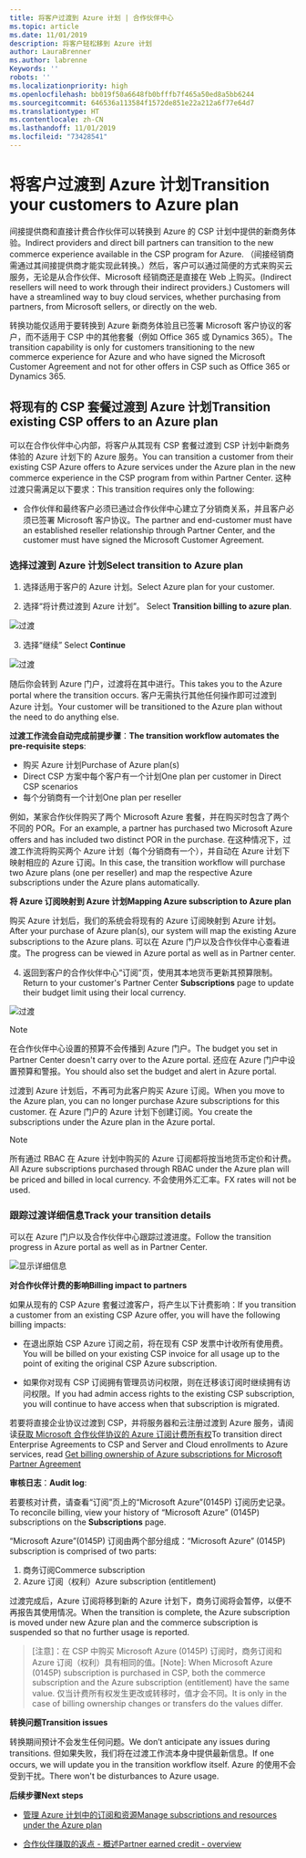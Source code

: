 ```yaml
---
title: 将客户过渡到 Azure 计划 | 合作伙伴中心
ms.topic: article
ms.date: 11/01/2019
description: 将客户轻松移到 Azure 计划
author: LauraBrenner
ms.author: labrenne
Keywords: ''
robots: ''
ms.localizationpriority: high
ms.openlocfilehash: bb019f50a6648fb0bfffb7f465a50ed8a5bb6244
ms.sourcegitcommit: 646536a113584f1572de851e22a212a6f77e64d7
ms.translationtype: HT
ms.contentlocale: zh-CN
ms.lasthandoff: 11/01/2019
ms.locfileid: "73428541"
---
```

# <a name="transition-your-customers-to-azure-plan"></a><span data-ttu-id="20414-103">将客户过渡到 Azure 计划</span><span class="sxs-lookup"><span data-stu-id="20414-103">Transition your customers to Azure plan</span></span>

<span data-ttu-id="20414-104">间接提供商和直接计费合作伙伴可以转换到 Azure 的 CSP 计划中提供的新商务体验。</span><span class="sxs-lookup"><span data-stu-id="20414-104">Indirect providers and direct bill partners can transition to the new commerce experience available in the CSP program for Azure.</span></span> <span data-ttu-id="20414-105">（间接经销商需通过其间接提供商才能实现此转换。）然后，客户可以通过简便的方式来购买云服务，无论是从合作伙伴、Microsoft 经销商还是直接在 Web 上购买。</span><span class="sxs-lookup"><span data-stu-id="20414-105">(Indirect resellers will need to work through their indirect providers.) Customers will have a streamlined way to buy cloud services, whether purchasing from partners, from Microsoft sellers, or directly on the web.</span></span>

<span data-ttu-id="20414-106">转换功能仅适用于要转换到 Azure 新商务体验且已签署 Microsoft 客户协议的客户，而不适用于 CSP 中的其他套餐（例如 Office 365 或 Dynamics 365）。</span><span class="sxs-lookup"><span data-stu-id="20414-106">The transition capability is only for customers transitioning to the new commerce experience for Azure and who have signed the Microsoft Customer Agreement and not for other offers in CSP such as Office 365 or Dynamics 365.</span></span>

## <a name="transition-existing-csp-offers-to-an-azure-plan"></a><span data-ttu-id="20414-107">将现有的 CSP 套餐过渡到 Azure 计划</span><span class="sxs-lookup"><span data-stu-id="20414-107">Transition existing CSP offers to an Azure plan</span></span>

<span data-ttu-id="20414-108">可以在合作伙伴中心内部，将客户从其现有 CSP 套餐过渡到 CSP 计划中新商务体验的 Azure 计划下的 Azure 服务。</span><span class="sxs-lookup"><span data-stu-id="20414-108">You can transition a customer from their existing CSP Azure offers to Azure services under the Azure plan in the new commerce experience in the CSP program from within Partner Center.</span></span> <span data-ttu-id="20414-109">这种过渡只需满足以下要求：</span><span class="sxs-lookup"><span data-stu-id="20414-109">This transition requires only the following:</span></span>

- <span data-ttu-id="20414-110">合作伙伴和最终客户必须已通过合作伙伴中心建立了分销商关系，并且客户必须已签署 Microsoft 客户协议。</span><span class="sxs-lookup"><span data-stu-id="20414-110">The partner and end-customer must have an established reseller relationship through Partner Center, and the customer must have signed the Microsoft Customer Agreement.</span></span>

### <a name="select-transition-to-azure-plan"></a><span data-ttu-id="20414-111">选择过渡到 Azure 计划</span><span class="sxs-lookup"><span data-stu-id="20414-111">Select transition to Azure plan</span></span>

1. <span data-ttu-id="20414-112">选择适用于客户的 Azure 计划。</span><span class="sxs-lookup"><span data-stu-id="20414-112">Select Azure plan for your customer.</span></span>

2. <span data-ttu-id="20414-113">选择“将计费过渡到 Azure 计划”。 </span><span class="sxs-lookup"><span data-stu-id="20414-113">Select **Transition billing to azure plan**.</span></span>

![过渡](images/azure/transition1.png)

3. <span data-ttu-id="20414-115">选择“继续” </span><span class="sxs-lookup"><span data-stu-id="20414-115">Select **Continue**</span></span>

![过渡](images/azure/transition2.png)

<span data-ttu-id="20414-117">随后你会转到 Azure 门户，过渡将在其中进行。</span><span class="sxs-lookup"><span data-stu-id="20414-117">This takes you to the Azure portal where the transition occurs.</span></span> <span data-ttu-id="20414-118">客户无需执行其他任何操作即可过渡到 Azure 计划。</span><span class="sxs-lookup"><span data-stu-id="20414-118">Your customer will be transitioned to the Azure plan without the need to do anything else.</span></span> 

<span data-ttu-id="20414-119">**过渡工作流会自动完成前提步骤**：</span><span class="sxs-lookup"><span data-stu-id="20414-119">**The transition workflow automates the pre-requisite steps**:</span></span> 

- <span data-ttu-id="20414-120">购买 Azure 计划</span><span class="sxs-lookup"><span data-stu-id="20414-120">Purchase of Azure plan(s)</span></span> 
- <span data-ttu-id="20414-121">Direct CSP 方案中每个客户有一个计划</span><span class="sxs-lookup"><span data-stu-id="20414-121">One plan per customer in Direct CSP scenarios</span></span>  
- <span data-ttu-id="20414-122">每个分销商有一个计划</span><span class="sxs-lookup"><span data-stu-id="20414-122">One plan per reseller</span></span>  

<span data-ttu-id="20414-123">例如，某家合作伙伴购买了两个 Microsoft Azure 套餐，并在购买时包含了两个不同的 POR。</span><span class="sxs-lookup"><span data-stu-id="20414-123">For an example, a partner has purchased two Microsoft Azure offers and has included two distinct POR in the purchase.</span></span> <span data-ttu-id="20414-124">在这种情况下，过渡工作流将购买两个 Azure 计划（每个分销商有一个），并自动在 Azure 计划下映射相应的 Azure 订阅。</span><span class="sxs-lookup"><span data-stu-id="20414-124">In this case, the transition workflow will purchase two Azure plans (one per reseller) and map the respective Azure subscriptions under the Azure plans automatically.</span></span>  

<span data-ttu-id="20414-125">**将 Azure 订阅映射到 Azure 计划**</span><span class="sxs-lookup"><span data-stu-id="20414-125">**Mapping Azure subscription to Azure plan**</span></span>

<span data-ttu-id="20414-126">购买 Azure 计划后，我们的系统会将现有的 Azure 订阅映射到 Azure 计划。</span><span class="sxs-lookup"><span data-stu-id="20414-126">After your purchase of Azure plan(s), our system will map the existing Azure subscriptions to the Azure plans.</span></span> <span data-ttu-id="20414-127">可以在 Azure 门户以及合作伙伴中心查看进度。</span><span class="sxs-lookup"><span data-stu-id="20414-127">The progress can be viewed in Azure portal as well as in Partner center.</span></span> 

4. <span data-ttu-id="20414-128">返回到客户的合作伙伴中心“订阅”页，使用其本地货币更新其预算限制。 </span><span class="sxs-lookup"><span data-stu-id="20414-128">Return to your customer's Partner Center **Subscriptions** page to update their budget limit using their local currency.</span></span> 

![过渡](images/azure/transition3.png)

>[!NOTE]
><span data-ttu-id="20414-130">在合作伙伴中心设置的预算不会传播到 Azure 门户。</span><span class="sxs-lookup"><span data-stu-id="20414-130">The budget you set in Partner Center doesn't carry over to the Azure portal.</span></span> <span data-ttu-id="20414-131">还应在 Azure 门户中设置预算和警报。</span><span class="sxs-lookup"><span data-stu-id="20414-131">You should also set the budget and alert in Azure portal.</span></span>

<span data-ttu-id="20414-132">过渡到 Azure 计划后，不再可为此客户购买 Azure 订阅。</span><span class="sxs-lookup"><span data-stu-id="20414-132">When you move to the Azure plan, you can no longer purchase Azure subscriptions for this customer.</span></span> <span data-ttu-id="20414-133">在 Azure 门户的 Azure 计划下创建订阅。</span><span class="sxs-lookup"><span data-stu-id="20414-133">You create the subscriptions under the Azure plan in the Azure portal.</span></span>

>[!NOTE]
> <span data-ttu-id="20414-134">所有通过 RBAC 在 Azure 计划中购买的 Azure 订阅都将按当地货币定价和计费。</span><span class="sxs-lookup"><span data-stu-id="20414-134">All Azure subscriptions purchased through RBAC under the Azure plan will be priced and billed in local currency.</span></span> <span data-ttu-id="20414-135">不会使用外汇汇率。</span><span class="sxs-lookup"><span data-stu-id="20414-135">FX rates will not be used.</span></span>

### <a name="track-your-transition-details"></a><span data-ttu-id="20414-136">跟踪过渡详细信息</span><span class="sxs-lookup"><span data-stu-id="20414-136">Track your transition details</span></span>

<span data-ttu-id="20414-137">可以在 Azure 门户以及合作伙伴中心跟踪过渡进度。</span><span class="sxs-lookup"><span data-stu-id="20414-137">Follow the transition progress in Azure portal as well as in Partner Center.</span></span>

![显示详细信息](images/azure/details1.png)

<span data-ttu-id="20414-139">**对合作伙伴计费的影响**</span><span class="sxs-lookup"><span data-stu-id="20414-139">**Billing impact to partners**</span></span>

<span data-ttu-id="20414-140">如果从现有的 CSP Azure 套餐过渡客户，将产生以下计费影响：</span><span class="sxs-lookup"><span data-stu-id="20414-140">If you transition a customer from an existing CSP Azure offer, you will have the following billing impacts:</span></span>

- <span data-ttu-id="20414-141">在退出原始 CSP Azure 订阅之前，将在现有 CSP 发票中计收所有使用费。</span><span class="sxs-lookup"><span data-stu-id="20414-141">You will be billed on your existing CSP invoice for all usage up to the point of exiting the original CSP Azure subscription.</span></span>

- <span data-ttu-id="20414-142">如果你对现有 CSP 订阅拥有管理员访问权限，则在迁移该订阅时继续拥有访问权限。</span><span class="sxs-lookup"><span data-stu-id="20414-142">If you had admin access rights to the existing CSP subscription, you will continue to have access when that subscription is migrated.</span></span>

<span data-ttu-id="20414-143">若要将直接企业协议过渡到 CSP，并将服务器和云注册过渡到 Azure 服务，请阅读[获取 Microsoft 合作伙伴协议的 Azure 订阅计费所有权](https://docs.microsoft.com/azure/billing/mpa-request-ownership)</span><span class="sxs-lookup"><span data-stu-id="20414-143">To transition direct Enterprise Agreements to CSP and Server and Cloud enrollments to Azure services, read [Get billing ownership of Azure subscriptions for Microsoft Partner Agreement](https://docs.microsoft.com/azure/billing/mpa-request-ownership)</span></span>

<span data-ttu-id="20414-144">**审核日志**：</span><span class="sxs-lookup"><span data-stu-id="20414-144">**Audit log**:</span></span>

<span data-ttu-id="20414-145">若要核对计费，请查看“订阅”页上的“Microsoft Azure”(0145P) 订阅历史记录。 </span><span class="sxs-lookup"><span data-stu-id="20414-145">To reconcile billing, view your history of “Microsoft Azure” (0145P) subscriptions on the **Subscriptions** page.</span></span> 

<span data-ttu-id="20414-146">“Microsoft Azure”(0145P) 订阅由两个部分组成：</span><span class="sxs-lookup"><span data-stu-id="20414-146">“Microsoft Azure” (0145P) subscription is comprised of two parts:</span></span>
1. <span data-ttu-id="20414-147">商务订阅</span><span class="sxs-lookup"><span data-stu-id="20414-147">Commerce subscription</span></span> 
2. <span data-ttu-id="20414-148">Azure 订阅（权利）</span><span class="sxs-lookup"><span data-stu-id="20414-148">Azure subscription (entitlement)</span></span>

<span data-ttu-id="20414-149">过渡完成后，Azure 订阅将移到新的 Azure 计划下，商务订阅将会暂停，以便不再报告其使用情况。</span><span class="sxs-lookup"><span data-stu-id="20414-149">When the transition is complete, the Azure subscription is moved under new Azure plan and the commerce subscription is suspended so that no further usage is reported.</span></span>  

><span data-ttu-id="20414-150">[注意]：在 CSP 中购买 Microsoft Azure (0145P) 订阅时，商务订阅和 Azure 订阅（权利）具有相同的值。</span><span class="sxs-lookup"><span data-stu-id="20414-150">[Note]: When Microsoft Azure (0145P) subscription is purchased in CSP, both the commerce subscription and the Azure subscription (entitlement) have the same value.</span></span> <span data-ttu-id="20414-151">仅当计费所有权发生更改或转移时，值才会不同。</span><span class="sxs-lookup"><span data-stu-id="20414-151">It is only in the case of billing ownership changes or transfers do the values differ.</span></span> 

<span data-ttu-id="20414-152">**转换问题**</span><span class="sxs-lookup"><span data-stu-id="20414-152">**Transition issues**</span></span>

<span data-ttu-id="20414-153">转换期间预计不会发生任何问题。</span><span class="sxs-lookup"><span data-stu-id="20414-153">We don’t anticipate any issues during transitions.</span></span> <span data-ttu-id="20414-154">但如果失败，我们将在过渡工作流本身中提供最新信息。</span><span class="sxs-lookup"><span data-stu-id="20414-154">If one occurs, we will update you in the transition workflow itself.</span></span> <span data-ttu-id="20414-155">Azure 的使用不会受到干扰。</span><span class="sxs-lookup"><span data-stu-id="20414-155">There won't be disturbances to Azure usage.</span></span>  

<span data-ttu-id="20414-156">**后续步骤**</span><span class="sxs-lookup"><span data-stu-id="20414-156">**Next steps**</span></span>

- [<span data-ttu-id="20414-157">管理 Azure 计划中的订阅和资源</span><span class="sxs-lookup"><span data-stu-id="20414-157">Manage subscriptions and resources under the Azure plan</span></span>](azure-plan-manage.md)

- [<span data-ttu-id="20414-158">合作伙伴赚取的返点 - 概述</span><span class="sxs-lookup"><span data-stu-id="20414-158">Partner earned credit - overview</span></span>](partner-earned-credit.md)




